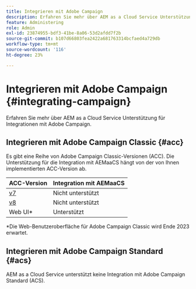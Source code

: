 ```yaml
---
title: Integrieren mit Adobe Campaign
description: Erfahren Sie mehr über AEM as a Cloud Service Unterstützung für Integrationen mit Adobe Campaign.
feature: Administering
role: Admin
exl-id: 23874955-bdf3-41be-8a06-53d2afdd7f2b
source-git-commit: b107d66803fea2422a681763314bcfaed4a729db
workflow-type: tm+mt
source-wordcount: '116'
ht-degree: 23%

---
```



# Integrieren mit Adobe Campaign {#integrating-campaign}

Erfahren Sie mehr über AEM as a Cloud Service Unterstützung für Integrationen mit Adobe Campaign.

## Integrieren mit Adobe Campaign Classic {#acc}

Es gibt eine Reihe von Adobe Campaign Classic-Versionen (ACC). Die Unterstützung für die Integration mit AEMaaCS hängt von der von Ihnen implementierten ACC-Version ab.

| ACC-Version | Integration mit AEMaaCS |
|---|---|
| [v7](https://experienceleague.adobe.com/docs/campaign-classic.html?lang=de) | Nicht unterstützt |
| [v8](https://experienceleague.adobe.com/docs/campaign-v8.html) | Nicht unterstützt |
| Web UI* | Unterstützt |

*Die Web-Benutzeroberfläche für Adobe Campaign Classic wird Ende 2023 erwartet.

## Integrieren mit Adobe Campaign Standard {#acs}

AEM as a Cloud Service unterstützt keine Integration mit Adobe Campaign Standard (ACS).
